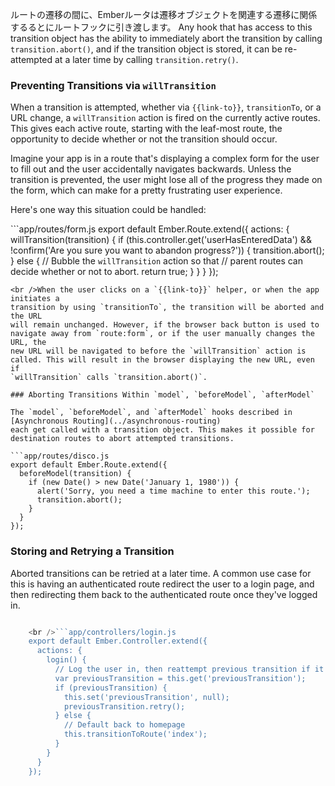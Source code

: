 ルートの遷移の間に、Emberルータは遷移オブジェクトを関連する遷移に関係するるとにルートフックに引き渡します。 Any hook that has access to this transition object has the ability to immediately abort the transition by calling `transition.abort()`, and if the transition object is stored, it can be re-attempted at a later time by calling `transition.retry()`.

### Preventing Transitions via `willTransition`

When a transition is attempted, whether via `{{link-to}}`, `transitionTo`, or a URL change, a `willTransition` action is fired on the currently active routes. This gives each active route, starting with the leaf-most route, the opportunity to decide whether or not the transition should occur.

Imagine your app is in a route that's displaying a complex form for the user to fill out and the user accidentally navigates backwards. Unless the transition is prevented, the user might lose all of the progress they made on the form, which can make for a pretty frustrating user experience.

Here's one way this situation could be handled:

```app/routes/form.js export default Ember.Route.extend({ actions: { willTransition(transition) { if (this.controller.get('userHasEnteredData') && !confirm('Are you sure you want to abandon progress?')) { transition.abort(); } else { // Bubble the `willTransition` action so that // parent routes can decide whether or not to abort. return true; } } } });

    <br />When the user clicks on a `{{link-to}}` helper, or when the app initiates a
    transition by using `transitionTo`, the transition will be aborted and the URL
    will remain unchanged. However, if the browser back button is used to
    navigate away from `route:form`, or if the user manually changes the URL, the
    new URL will be navigated to before the `willTransition` action is
    called. This will result in the browser displaying the new URL, even if
    `willTransition` calls `transition.abort()`.
    
    ### Aborting Transitions Within `model`, `beforeModel`, `afterModel`
    
    The `model`, `beforeModel`, and `afterModel` hooks described in
    [Asynchronous Routing](../asynchronous-routing)
    each get called with a transition object. This makes it possible for
    destination routes to abort attempted transitions.
    
    ```app/routes/disco.js
    export default Ember.Route.extend({
      beforeModel(transition) {
        if (new Date() > new Date('January 1, 1980')) {
          alert('Sorry, you need a time machine to enter this route.');
          transition.abort();
        }
      }
    });
    

### Storing and Retrying a Transition

Aborted transitions can be retried at a later time. A common use case for this is having an authenticated route redirect the user to a login page, and then redirecting them back to the authenticated route once they've logged in.

```app/routes/some-authenticated.js export default Ember.Route.extend({ beforeModel(transition) { if (!this.controllerFor('auth').get('userIsLoggedIn')) { var loginController = this.controllerFor('login'); loginController.set('previousTransition', transition); this.transitionTo('login'); } } });

    <br />```app/controllers/login.js
    export default Ember.Controller.extend({
      actions: {
        login() {
          // Log the user in, then reattempt previous transition if it exists.
          var previousTransition = this.get('previousTransition');
          if (previousTransition) {
            this.set('previousTransition', null);
            previousTransition.retry();
          } else {
            // Default back to homepage
            this.transitionToRoute('index');
          }
        }
      }
    });